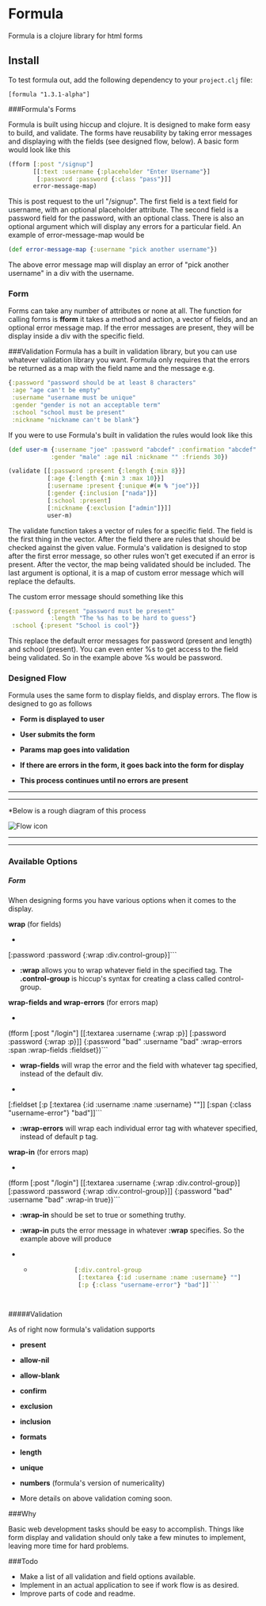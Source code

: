 # Formula
Formula is a clojure library for html forms


Install
-------
To test formula out, 
add the following dependency to your `project.clj` file:

    [formula "1.3.1-alpha"]

###Formula's Forms


Formula is built using hiccup and clojure.  It is designed to make form easy to build, and validate.  The forms have reusability by taking error messages and displaying with the fields (see designed flow, below).  A basic form would look like this

```clojure
(fform [:post "/signup"]
       [[:text :username {:placeholder "Enter Username"}]
        [:password :password {:class "pass"}]]
       error-message-map)
```

This is post request to the url "/signup".  The first field is a text field for username, with an optional placeholder attribute.  The second field is a password field for the password, with an optional class.  There is also an optional argument
which will display any errors for a particular field.  An example of error-message-map would be

```clojure
(def error-message-map {:username "pick another username"})
```

The above error message map will display an error of "pick another username" in a div with the username.

### Form 

Forms can take any number of attributes or none at all.  The function for calling forms is **fform**
it takes a method and action, a vector of fields, and an optional error message map.  If the error messages are present, they will be display inside a div with the specific field.


###Validation
Formula has a built in validation library, but you can use whatever validation library you want.  Formula only requires that the errors be returned as a map with the field name and the message e.g.

```clojure
{:password "password should be at least 8 characters"
 :age "age can't be empty"
 :username "username must be unique"
 :gender "gender is not an acceptable term"
 :school "school must be present"
 :nickname "nickname can't be blank"}
 ```
 
 If you were to use Formula's built in validation the rules would look like this
 
 ```clojure
 (def user-m {:username "joe" :password "abcdef" :confirmation "abcdef"
             :gender "male" :age nil :nickname "" :friends 30})
 ```


```clojure
(validate [[:password :present {:length {:min 8}}]
           [:age {:length {:min 3 :max 10}}]
           [:username :present {:unique #(= % "joe")}]
           [:gender {:inclusion ["nada"]}]
           [:school :present]
           [:nickname {:exclusion ["admin"]}]] 
           user-m)
 ```
 
 The validate function takes a vector of rules for a specific field.  The field is the first thing in the vector.  After the
 field there are rules that should be checked against the given value.  Formula's validation is designed to stop 
 after the first error message, so other rules won't get executed if an error is present.  After the vector, the map being 
 validated should be included.  The last argument is optional, it is a map of custom error message which will 
 replace the defaults.
 
 The custom error message should something like this
 
 ```clojure
 {:password {:present "password must be present"
             :length "The %s has to be hard to guess"}
  :school {:present "School is cool"}}
 ```
 
 This replace the default error messages for password (present and length) and school (present).  You can even
 enter %s to get access to the field being validated.  So in the example above %s would be password.
 

### Designed Flow 

Formula uses the same form to display fields, and display errors.  The flow is designed to go as follows 

* **Form is displayed to user**

* **User submits the form**

* **Params map goes into validation**

* **If there are errors in the form, it goes back into the form for display**

* **This process continues until no errors are present**

***
***

*Below is a rough diagram of this process

![Flow icon](http://i42.tinypic.com/30vgdn5.png)

***
***

### Available Options
##### Form

When designing forms you have various options when it comes to the display.

**wrap** (for fields)

* ```clojure
[:password :password {:wrap :div.control-group}]```

*  **:wrap** allows you to wrap whatever field in the specified tag.  The **.control-group** is hiccup's syntax for creating a class called control-group.

**wrap-fields and wrap-errors** (for errors map)

* ```clojure
(fform [:post "/login"]
       [[:textarea :username {:wrap :p}]
        [:password :password {:wrap :p}]]
       {:password "bad" :username "bad" :wrap-errors :span
        :wrap-fields :fieldset})```

* **wrap-fields** will wrap the error and the field with whatever tag specified, instead of the default div.

* ```clojure
[:fieldset
 [:p [:textarea {:id :username :name :username} ""]]
 [:span {:class "username-error"} "bad"]]```

* **:wrap-errors** will wrap each individual error tag with whatever specified, instead of default p tag.

**wrap-in** (for errors map)

* ```clojure
(fform [:post "/login"]
       [[:textarea :username {:wrap :div.control-group}]
        [:password :password {:wrap :div.control-group}]]
       {:password "bad" :username "bad" :wrap-in true})```

* **:wrap-in** should be set to true or something truthy.
* **:wrap-in** puts the error message in whatever **:wrap** specifies.  So the example above will produce

* *  ```clojure
                 [:div.control-group
                  [:textarea {:id :username :name :username} ""]
                  [:p {:class "username-error"} "bad"]]```




#####Validation

As of right now formula's validation supports 

* **present**

* **allow-nil**

* **allow-blank**

* **confirm**

* **exclusion**

* **inclusion**

* **formats**

* **length**

* **unique**

* **numbers** (formula's version of numericality)

* More details on above validation coming soon.



###Why

Basic web development tasks should be easy to accomplish.  Things like form display and validation should only take a few minutes to implement, leaving more time for hard problems.

###Todo

* Make a list of all validation and field options available.
* Implement in an actual application to see if work flow is as desired.
* Improve parts of code and readme.



